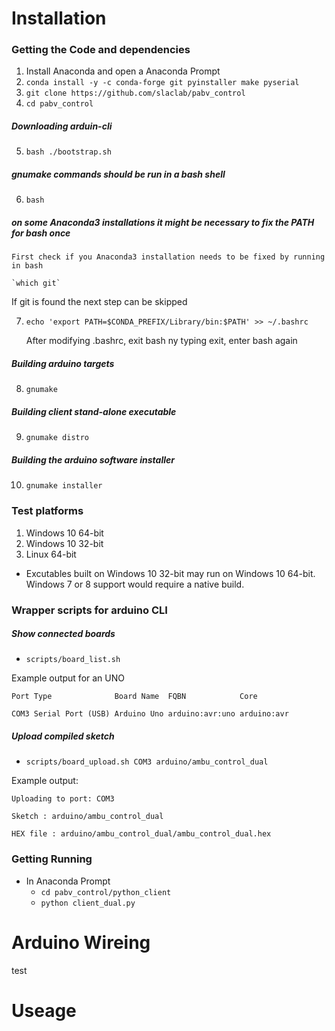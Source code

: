 # Installation
### Getting the Code and dependencies
1. Install Anaconda and open a Anaconda Prompt
2. `conda install -y -c conda-forge git pyinstaller make pyserial`
3. `git clone https://github.com/slaclab/pabv_control`
4. `cd pabv_control`
##### Downloading arduin-cli
5. `bash ./bootstrap.sh`
##### gnumake commands should be run in a bash shell
6.  `bash`
##### on some Anaconda3 installations it might be necessary to fix the PATH for bash once

    First check if you Anaconda3 installation needs to be fixed by running in bash
   
    `which git`
   
If git is found the next step can be skipped

7.  `echo 'export PATH=$CONDA_PREFIX/Library/bin:$PATH' >> ~/.bashrc`

    After modifying .bashrc, exit bash ny typing exit, enter bash again
      
##### Building arduino targets
8. `gnumake`
##### Building client stand-alone executable
9.  `gnumake distro`
##### Building the arduino software installer
10.  `gnumake installer`

### Test platforms
1.    Windows 10 64-bit
2.    Windows 10 32-bit
3.    Linux 64-bit

- Excutables built on Windows 10 32-bit may run on Windows 10 64-bit. Windows 7 or 8 support would require a native build.

### Wrapper scripts for arduino CLI

##### Show connected boards
- `scripts/board_list.sh`

Example output for an UNO

`Port Type              Board Name  FQBN            Core`

`COM3 Serial Port (USB) Arduino Uno arduino:avr:uno arduino:avr`

##### Upload compiled sketch
- `scripts/board_upload.sh COM3 arduino/ambu_control_dual`

Example output:

`Uploading to port: COM3`

`Sketch : arduino/ambu_control_dual`

`HEX file : arduino/ambu_control_dual/ambu_control_dual.hex`

### Getting Running
- In Anaconda Prompt  
  - `cd pabv_control/python_client`  
  - `python client_dual.py`  

# Arduino Wireing
test

# Useage
